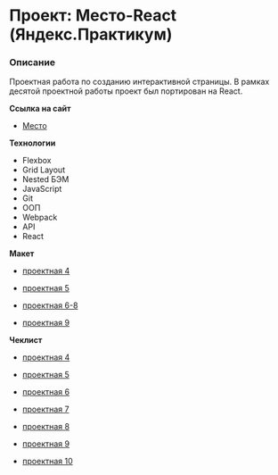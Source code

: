 # Проект: Место-React (Яндекс.Практикум)

### Описание

Проектная работа по созданию интерактивной страницы. В рамках десятой проектной работы проект был портирован на React.

**Ссылка на сайт**

* [Место](https://andryuha-nikolaev.github.io/mesto-react/)

**Технологии**

* Flexbox
* Grid Layout
* Nested БЭМ
* JavaScript
* Git
* ООП
* Webpack
* API
* React

**Макет**

* [проектная 4](https://www.figma.com/file/2cn9N9jSkmxD84oJik7xL7/JavaScript.-Sprint-4?node-id=0%3A1)

* [проектная 5](https://www.figma.com/file/bjyvbKKJN2naO0ucURl2Z0/JavaScript.-Sprint-5?node-id=50160%3A2)

* [проектная 6-8](https://www.figma.com/file/kRVLKwYG3d1HGLvh7JFWRT/JavaScript.-Sprint-6?node-id=0%3A1)

* [проектная 9](https://www.figma.com/file/PSdQFRHoxXJFs2FH8IXViF/JavaScript.-Sprint-9?node-id=0%3A1)

**Чеклист**

* [проектная 4](https://code.s3.yandex.net/web-developer/checklists-pdf/new-program/checklist-4.pdf)

* [проектная 5](https://code.s3.yandex.net/web-developer/checklists-pdf/new-program/checklist-5.pdf)

* [проектная 6](https://code.s3.yandex.net/web-developer/checklists-pdf/new-program/checklist-6.pdf)

* [проектная 7](https://code.s3.yandex.net/web-developer/checklists-pdf/new-program/checklist-7.pdf)

* [проектная 8](https://code.s3.yandex.net/web-developer/checklists-pdf/new-program/checklist-8.pdf)

* [проектная 9](https://code.s3.yandex.net/web-developer/checklists-pdf/new-program/checklist-9.pdf)

* [проектная 10](https://code.s3.yandex.net/web-developer/checklists-pdf/new-program/checklist-10.pdf)
